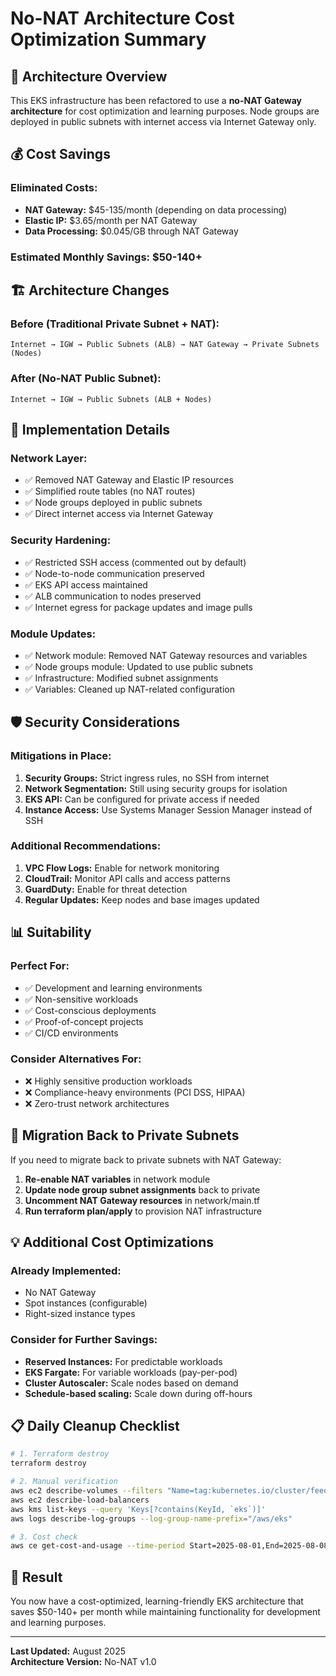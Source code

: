# No-NAT Architecture Cost Optimization Summary

## 🎯 **Architecture Overview**

This EKS infrastructure has been refactored to use a **no-NAT Gateway architecture** for cost optimization and learning purposes. Node groups are deployed in public subnets with internet access via Internet Gateway only.

## 💰 **Cost Savings**

### **Eliminated Costs:**
- **NAT Gateway:** $45-135/month (depending on data processing)
- **Elastic IP:** $3.65/month per NAT Gateway
- **Data Processing:** $0.045/GB through NAT Gateway

### **Estimated Monthly Savings:** $50-140+

## 🏗️ **Architecture Changes**

### **Before (Traditional Private Subnet + NAT):**
```
Internet → IGW → Public Subnets (ALB) → NAT Gateway → Private Subnets (Nodes)
```

### **After (No-NAT Public Subnet):**
```
Internet → IGW → Public Subnets (ALB + Nodes)
```

## 🔧 **Implementation Details**

### **Network Layer:**
- ✅ Removed NAT Gateway and Elastic IP resources
- ✅ Simplified route tables (no NAT routes)
- ✅ Node groups deployed in public subnets
- ✅ Direct internet access via Internet Gateway

### **Security Hardening:**
- ✅ Restricted SSH access (commented out by default)
- ✅ Node-to-node communication preserved
- ✅ EKS API access maintained
- ✅ ALB communication to nodes preserved
- ✅ Internet egress for package updates and image pulls

### **Module Updates:**
- ✅ Network module: Removed NAT Gateway resources and variables
- ✅ Node groups module: Updated to use public subnets
- ✅ Infrastructure: Modified subnet assignments
- ✅ Variables: Cleaned up NAT-related configuration

## 🛡️ **Security Considerations**

### **Mitigations in Place:**
1. **Security Groups:** Strict ingress rules, no SSH from internet
2. **Network Segmentation:** Still using security groups for isolation
3. **EKS API:** Can be configured for private access if needed
4. **Instance Access:** Use Systems Manager Session Manager instead of SSH

### **Additional Recommendations:**
1. **VPC Flow Logs:** Enable for network monitoring
2. **CloudTrail:** Monitor API calls and access patterns
3. **GuardDuty:** Enable for threat detection
4. **Regular Updates:** Keep nodes and base images updated

## 📊 **Suitability**

### **Perfect For:**
- ✅ Development and learning environments
- ✅ Non-sensitive workloads
- ✅ Cost-conscious deployments
- ✅ Proof-of-concept projects
- ✅ CI/CD environments

### **Consider Alternatives For:**
- ❌ Highly sensitive production workloads
- ❌ Compliance-heavy environments (PCI DSS, HIPAA)
- ❌ Zero-trust network architectures

## 🔄 **Migration Back to Private Subnets**

If you need to migrate back to private subnets with NAT Gateway:

1. **Re-enable NAT variables** in network module
2. **Update node group subnet assignments** back to private
3. **Uncomment NAT Gateway resources** in network/main.tf
4. **Run terraform plan/apply** to provision NAT infrastructure

## 💡 **Additional Cost Optimizations**

### **Already Implemented:**
- No NAT Gateway
- Spot instances (configurable)
- Right-sized instance types

### **Consider for Further Savings:**
- **Reserved Instances:** For predictable workloads
- **EKS Fargate:** For variable workloads (pay-per-pod)
- **Cluster Autoscaler:** Scale nodes based on demand
- **Schedule-based scaling:** Scale down during off-hours

## 📋 **Daily Cleanup Checklist**

```bash
# 1. Terraform destroy
terraform destroy

# 2. Manual verification
aws ec2 describe-volumes --filters "Name=tag:kubernetes.io/cluster/feedbackhub-prod,Values=owned"
aws ec2 describe-load-balancers
aws kms list-keys --query 'Keys[?contains(KeyId, `eks`)]'
aws logs describe-log-groups --log-group-name-prefix="/aws/eks"

# 3. Cost check
aws ce get-cost-and-usage --time-period Start=2025-08-01,End=2025-08-08 --granularity DAILY --metrics BlendedCost
```

## 🎉 **Result**

You now have a cost-optimized, learning-friendly EKS architecture that saves $50-140+ per month while maintaining functionality for development and learning purposes.

---

**Last Updated:** August 2025  
**Architecture Version:** No-NAT v1.0

